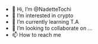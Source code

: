 - 👋 Hi, I’m @NadetteTochi
- 👀 I’m interested in crypto
- 🌱 I’m currently learning T.A
- 💞️ I’m looking to collaborate on ...
- 📫 How to reach me 

<!---
NadetteTochi/NadetteTochi is a ✨ special ✨ repository because its `README.md` (this file) appears on your GitHub profile.
You can click the Preview link to take a look at your changes.
--->

